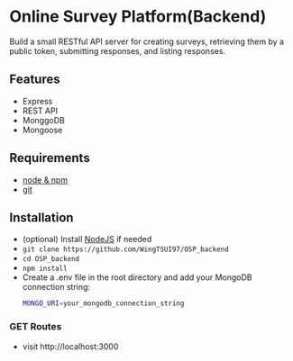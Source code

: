 # Online Survey Platform(Backend)

Build a small RESTful API server for creating surveys, retrieving them by a public token, submitting responses, and listing responses.

## Features
- Express
- REST API
- MonggoDB
- Mongoose

## Requirements
- [node & npm](https://nodejs.org/en)
- [git](https://docs.github.com/en/get-started/git-basics/set-up-git)

## Installation
- (optional) Install [NodeJS](https://nodejs.org/en) if needed
- `git clone https://github.com/WingTSUI97/OSP_backend`
- `cd OSP_backend`
- `npm install`
- Create a .env file in the root directory and add your MongoDB connection string:
   ```bash
   MONGO_URI=your_mongodb_connection_string

   ```

### GET Routes
- visit http://localhost:3000